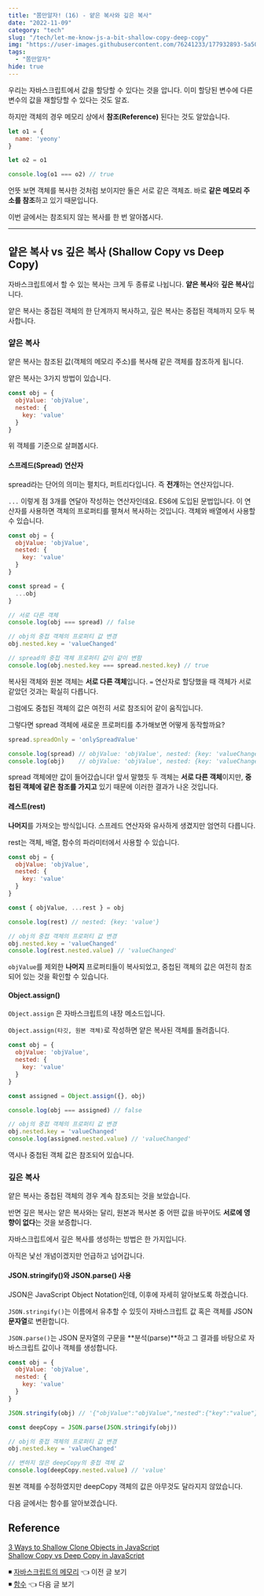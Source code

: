 ```yaml
---
title: "쫌만알자! (16) - 얕은 복사와 깊은 복사"
date: "2022-11-09"
category: "tech"
slug: "/tech/let-me-know-js-a-bit-shallow-copy-deep-copy"
img: "https://user-images.githubusercontent.com/76241233/177932893-5a504b26-12e4-4ade-b1ce-1951d072ba82.jpg"
tags:
  - "쫌만알자"
hide: true
---
```


우리는 자바스크립트에서 값을 할당할 수 있다는 것을 압니다. 이미 할당된 변수에 다른 변수의 값을 재할당할 수 있다는 것도 알죠.

하지만 객체의 경우 메모리 상에서 **참조(Reference)** 된다는 것도 알았습니다.

```javascript
let o1 = {
  name: 'yeony'
}

let o2 = o1

console.log(o1 === o2) // true
```

언뜻 보면 객체를 복사한 것처럼 보이지만 둘은 서로 같은 객체죠. 바로 **같은 메모리 주소를 참조**하고 있기 때문입니다.

이번 글에서는 참조되지 않는 복사를 한 번 알아봅시다.

---

## 얕은 복사 vs 깊은 복사 (Shallow Copy vs Deep Copy)

자바스크립트에서 할 수 있는 복사는 크게 두 종류로 나뉩니다. **얕은 복사**와 **깊은 복사**입니다.

얕은 복사는 중접된 객체의 한 단계까지 복사하고, 깊은 복사는 중접된 객체까지 모두 복사합니다. 

### 얕은 복사

얕은 복사는 참조된 값(객체의 메모리 주소)를 복사해 같은 객체를 참조하게 됩니다. 

얕은 복사는 3가지 방법이 있습니다.

```javascript
const obj = {
  objValue: 'objValue',
  nested: {
    key: 'value'
  }
}
```

위 객체를 기준으로 살펴봅시다.

#### 스프레드(Spread) 연산자

spread라는 단어의 의미는 펼치다, 퍼트리다입니다. 즉 **전개**하는 연산자입니다. 

`...` 이렇게 점 3개를 연달아 작성하는 연산자인데요. ES6에 도입된 문법입니다. 이 연산자를 사용하면 객체의 프로퍼티를 펼쳐서 복사하는 것입니다. 객체와 배열에서 사용할 수 있습니다.

```javascript
const obj = {
  objValue: 'objValue',
  nested: {
    key: 'value'
  }
}

const spread = {
  ...obj
}

// 서로 다른 객체
console.log(obj === spread) // false

// obj의 중접 객체의 프로퍼티 값 변경
obj.nested.key = 'valueChanged'

// spread의 중첩 객체 프로퍼티 값이 같이 변함
console.log(obj.nested.key === spread.nested.key) // true
```

복사된 객체와 원본 객체는 **서로 다른 객체**입니다. `=` 연산자로 할당했을 때 객체가 서로 같았던 것과는 확실히 다릅니다.

그럼에도 중첩된 객체의 값은 여전히 서로 참조되어 같이 움직입니다. 

그렇다면 spread 객체에 새로운 프로퍼티를 추가해보면 어떻게 동작할까요?

```javascript
spread.spreadOnly = 'onlySpreadValue'

console.log(spread) // objValue: 'objValue', nested: {key: 'valueChanged', key2: 'value2'}, spreadOnly: 'onlySpreadValue!'
console.log(obj)    // objValue: 'objValue', nested: {key: 'valueChanged', key2: 'value2'}
```

spread 객체에만 값이 들어갔습니다! 앞서 말했듯 두 객체는 **서로 다른 객체**이지만, **중첩된 객체에 같은 참조를 가지고** 있기 때문에 이러한 결과가 나온 것입니다.


#### 레스트(rest) 

**나머지**를 가져오는 방식입니다. 스프레드 연산자와 유사하게 생겼지만 엄연히 다릅니다. 

rest는 객체, 배열, 함수의 파라미터에서 사용할 수 있습니다.

```javascript
const obj = {
  objValue: 'objValue',
  nested: {
    key: 'value'
  }
}

const { objValue, ...rest } = obj

console.log(rest) // nested: {key: 'value'}

// obj의 중접 객체의 프로퍼티 값 변경
obj.nested.key = 'valueChanged'
console.log(rest.nested.value) // 'valueChanged'
```

`objValue`를 제외한 **나머지** 프로퍼티들이 복사되었고, 중첩된 객체의 값은 여전히 참조되어 있는 것을 확인할 수 있습니다.


#### Object.assign() 

`Object.assign` 은 자바스크립트의 내장 메소드입니다.

`Object.assign(타깃, 원본 객체)`로 작성하면 얕은 복사된 객체를 돌려줍니다.

```javascript
const obj = {
  objValue: 'objValue',
  nested: {
    key: 'value'
  }
}

const assigned = Object.assign({}, obj)

console.log(obj === assigned) // false

// obj의 중접 객체의 프로퍼티 값 변경
obj.nested.key = 'valueChanged'
console.log(assigned.nested.value) // 'valueChanged'
```

역시나 중첩된 객체 값은 참조되어 있습니다.


### 깊은 복사

얕은 복사는 중첩된 객체의 경우 계속 참조되는 것을 보았습니다. 

반면 깊은 복사는 얕은 복사와는 달리, 원본과 복사본 중 어떤 값을 바꾸어도 **서로에 영향이 없다**는 것을 보증합니다.

자바스크립트에서 깊은 복사를 생성하는 방법은 한 가지입니다.

아직은 낯선 개념이겠지만 언급하고 넘어갑니다.

#### JSON.stringify()와 JSON.parse() 사용

JSON은 JavaScript Object Notation인데, 이후에 자세히 알아보도록 하겠습니다.

`JSON.stringify()`는 이름에서 유추할 수 있듯이 자바스크립트 값 혹은 객체를 JSON **문자열**로 변환합니다. 

`JSON.parse()`는 JSON 문자열의 구문을 **분석(parse)**하고 그 결과를 바탕으로 자바스크립트 값이나 객체를 생성합니다.

```javascript
const obj = {
  objValue: 'objValue',
  nested: {
    key: 'value'
  }
}

JSON.stringify(obj) // '{"objValue":"objValue","nested":{"key":"value"}}'

const deepCopy = JSON.parse(JSON.stringify(obj))

// obj의 중접 객체의 프로퍼티 값 변경
obj.nested.key = 'valueChanged'

// 변하지 않은 deepCopy의 중첩 객체 값
console.log(deepCopy.nested.value) // 'value'
```

원본 객체를 수정하였지만 deepCopy 객체의 값은 아무것도 달라지지 않았습니다. 

다음 글에서는 함수를 알아보겠습니다.


## Reference

[3 Ways to Shallow Clone Objects in JavaScript](https://dmitripavlutin.com/javascript-shallow-clone-objects/)    
[Shallow Copy vs Deep Copy in JavaScript](https://blog.bitsrc.io/shallow-copy-and-deep-copy-in-javascript-d0ca570cd4cf)


◾ [자바스크립트의 메모리](/tech/let-me-know-js-a-bit-js-memory) 👈 이전 글 보기   
◾ [함수](/tech/let-me-know-js-a-bit-function) 👈 다음 글 보기
